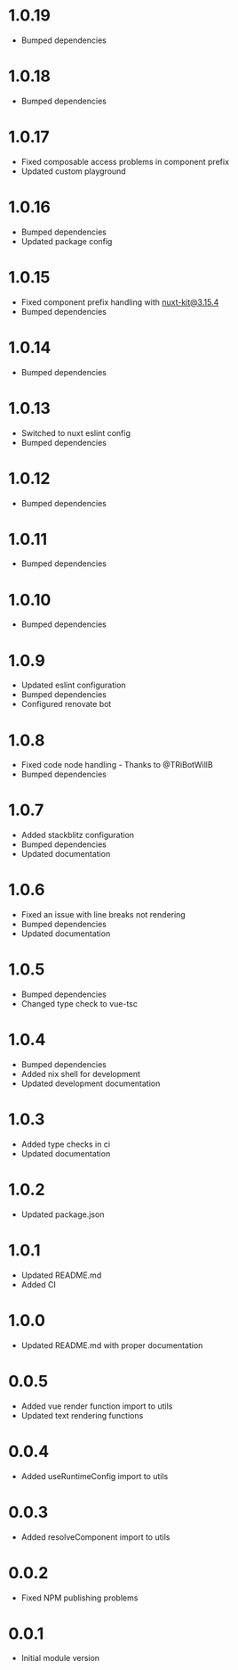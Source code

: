 # 1.0.19
- Bumped dependencies

# 1.0.18
- Bumped dependencies

# 1.0.17
- Fixed composable access problems in component prefix
- Updated custom playground

# 1.0.16
- Bumped dependencies
- Updated package config

# 1.0.15
- Fixed component prefix handling with nuxt-kit@3.15.4
- Bumped dependencies

 # 1.0.14
- Bumped dependencies
 
# 1.0.13
- Switched to nuxt eslint config
- Bumped dependencies
 
# 1.0.12
- Bumped dependencies

# 1.0.11
- Bumped dependencies

# 1.0.10
- Bumped dependencies

# 1.0.9
- Updated eslint configuration
- Bumped dependencies
- Configured renovate bot

# 1.0.8
- Fixed code node handling - Thanks to @TRiBotWillB
- Bumped dependencies

# 1.0.7
- Added stackblitz configuration
- Bumped dependencies
- Updated documentation

# 1.0.6
- Fixed an issue with line breaks not rendering
- Bumped dependencies
- Updated documentation

# 1.0.5
- Bumped dependencies
- Changed type check to vue-tsc

# 1.0.4
- Bumped dependencies
- Added nix shell for development
- Updated development documentation

# 1.0.3
- Added type checks in ci
- Updated documentation

# 1.0.2
- Updated package.json

# 1.0.1
- Updated README.md
- Added CI

# 1.0.0
- Updated README.md with proper documentation

# 0.0.5
- Added vue render function import to utils
- Updated text rendering functions

# 0.0.4
- Added useRuntimeConfig import to utils

# 0.0.3
- Added resolveComponent import to utils

# 0.0.2
- Fixed NPM publishing problems

# 0.0.1
- Initial module version
